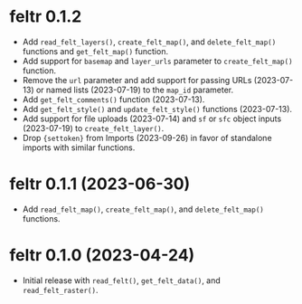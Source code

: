 # feltr 0.1.2

* Add `read_felt_layers()`, `create_felt_map()`, and `delete_felt_map()` functions and `get_felt_map()` function.
* Add support for `basemap` and `layer_urls` parameter to `create_felt_map()` function.
* Remove the `url` parameter and add support for passing URLs (2023-07-13) or named lists (2023-07-19) to the `map_id` parameter.
* Add `get_felt_comments()` function (2023-07-13).
* Add `get_felt_style()` and `update_felt_style()` functions (2023-07-13).
* Add support for file uploads (2023-07-14) and `sf` or `sfc` object inputs (2023-07-19) to `create_felt_layer()`.
* Drop `{settoken}` from Imports (2023-09-26) in favor of standalone imports with similar functions.

# feltr 0.1.1 (2023-06-30)

* Add `read_felt_map()`, `create_felt_map()`, and `delete_felt_map()` functions.

# feltr 0.1.0 (2023-04-24)

* Initial release with `read_felt()`, `get_felt_data()`, and `read_felt_raster()`.
